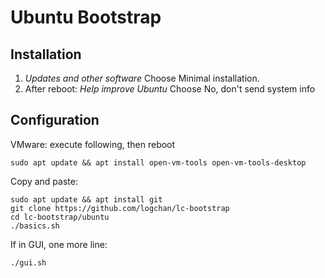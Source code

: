 # Ubuntu Bootstrap

## Installation

1. _Updates and other software_ Choose Minimal installation.
2. After reboot: _Help improve Ubuntu_ Choose No, don't send system info

## Configuration

VMware: execute following, then reboot

```
sudo apt update && apt install open-vm-tools open-vm-tools-desktop
```

Copy and paste:

```
sudo apt update && apt install git
git clone https://github.com/logchan/lc-bootstrap
cd lc-bootstrap/ubuntu
./basics.sh
```

If in GUI, one more line:

```
./gui.sh
```